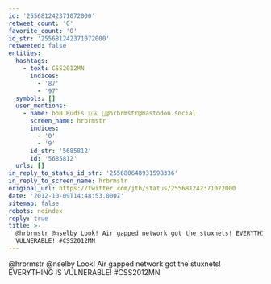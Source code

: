 ```yaml
---
id: '255681242371072000'
retweet_count: '0'
favorite_count: '0'
id_str: '255681242371072000'
retweeted: false
entities:
  hashtags:
    - text: CSS2012MN
      indices:
        - '87'
        - '97'
  symbols: []
  user_mentions:
    - name: boB Rudis 🇺🇦 🐘@hrbrmstr@mastodon.social
      screen_name: hrbrmstr
      indices:
        - '0'
        - '9'
      id_str: '5685812'
      id: '5685812'
  urls: []
in_reply_to_status_id_str: '255680648931598336'
in_reply_to_screen_name: hrbrmstr
original_url: https://twitter.com/jth/status/255681242371072000
date: '2012-10-09T14:48:53.000Z'
sitemap: false
robots: noindex
reply: true
title: >-
  @hrbrmstr @nselby Look! Air gapped network got the stuxnets! EVERYTHING IS
  VULNERABLE! #CSS2012MN
---
```


@hrbrmstr @nselby Look! Air gapped network got the stuxnets! EVERYTHING IS VULNERABLE! #CSS2012MN